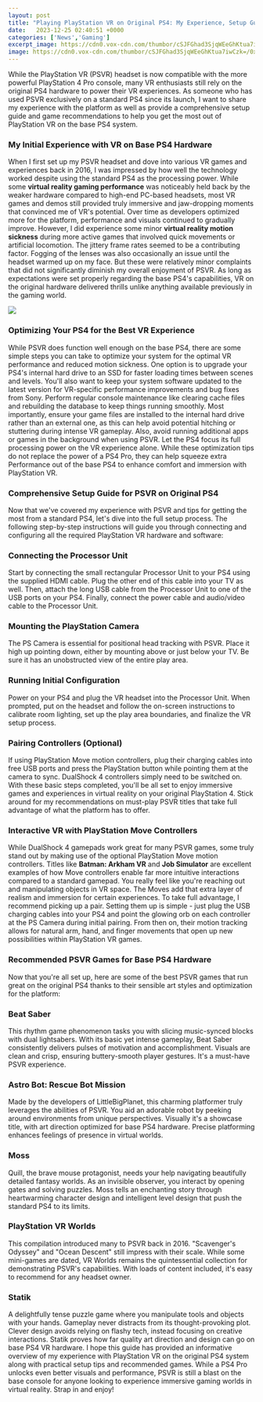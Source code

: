 ```yaml
---
layout: post
title: "Playing PlayStation VR on Original PS4: My Experience, Setup Guide, and Game Recommendations"
date:   2023-12-25 02:40:51 +0000
categories: ['News','Gaming']
excerpt_image: https://cdn0.vox-cdn.com/thumbor/cSJFGhad3SjqWEeGhKtua7iwCzk=/0x600/cdn0.vox-cdn.com/uploads/chorus_asset/file/7273259/psvr-setup-09.0.jpg
image: https://cdn0.vox-cdn.com/thumbor/cSJFGhad3SjqWEeGhKtua7iwCzk=/0x600/cdn0.vox-cdn.com/uploads/chorus_asset/file/7273259/psvr-setup-09.0.jpg
---
```


While the PlayStation VR (PSVR) headset is now compatible with the more powerful PlayStation 4 Pro console, many VR enthusiasts still rely on the original PS4 hardware to power their VR experiences. As someone who has used PSVR exclusively on a standard PS4 since its launch, I want to share my experience with the platform as well as provide a comprehensive setup guide and game recommendations to help you get the most out of PlayStation VR on the base PS4 system.
### My Initial Experience with VR on Base PS4 Hardware
When I first set up my PSVR headset and dove into various VR games and experiences back in 2016, I was impressed by how well the technology worked despite using the standard PS4 as the processing power. While some **virtual reality gaming performance** was noticeably held back by the weaker hardware compared to high-end PC-based headsets, most VR games and demos still provided truly immersive and jaw-dropping moments that convinced me of VR's potential. Over time as developers optimized more for the platform, performance and visuals continued to gradually improve.
However, I did experience some minor **virtual reality motion sickness** during more active games that involved quick movements or artificial locomotion. The jittery frame rates seemed to be a contributing factor. Fogging of the lenses was also occasionally an issue until the headset warmed up on my face. But these were relatively minor complaints that did not significantly diminish my overall enjoyment of PSVR. As long as expectations were set properly regarding the base PS4's capabilities, VR on the original hardware delivered thrills unlike anything available previously in the gaming world.

![](https://i.ytimg.com/vi/1x9g6yd1i30/maxresdefault.jpg)
### Optimizing Your PS4 for the Best VR Experience  
While PSVR does function well enough on the base PS4, there are some simple steps you can take to optimize your system for the optimal VR performance and reduced motion sickness. One option is to upgrade your PS4's internal hard drive to an SSD for faster loading times between scenes and levels. You'll also want to keep your system software updated to the latest version for VR-specific performance improvements and bug fixes from Sony. Perform regular console maintenance like clearing cache files and rebuilding the database to keep things running smoothly.
Most importantly, ensure your game files are installed to the internal hard drive rather than an external one, as this can help avoid potential hitching or stuttering during intense VR gameplay. Also, avoid running additional apps or games in the background when using PSVR. Let the PS4 focus its full processing power on the VR experience alone. While these optimization tips do not replace the power of a PS4 Pro, they can help squeeze extra Performance out of the base PS4 to enhance comfort and immersion with PlayStation VR.
### Comprehensive Setup Guide for PSVR on Original PS4
Now that we've covered my experience with PSVR and tips for getting the most from a standard PS4, let's dive into the full setup process. The following step-by-step instructions will guide you through connecting and configuring all the required PlayStation VR hardware and software:
### Connecting the Processor Unit 
Start by connecting the small rectangular Processor Unit to your PS4 using the supplied HDMI cable. Plug the other end of this cable into your TV as well. Then, attach the long USB cable from the Processor Unit to one of the USB ports on your PS4. Finally, connect the power cable and audio/video cable to the Processor Unit. 
### Mounting the PlayStation Camera 
The PS Camera is essential for positional head tracking with PSVR. Place it high up pointing down, either by mounting above or just below your TV. Be sure it has an unobstructed view of the entire play area. 
### Running Initial Configuration 
Power on your PS4 and plug the VR headset into the Processor Unit. When prompted, put on the headset and follow the on-screen instructions to calibrate room lighting, set up the play area boundaries, and finalize the VR setup process. 
### Pairing Controllers (Optional)
If using PlayStation Move motion controllers, plug their charging cables into free USB ports and press the PlayStation button while pointing them at the camera to sync. DualShock 4 controllers simply need to be switched on.
With these basic steps completed, you'll be all set to enjoy immersive games and experiences in virtual reality on your original PlayStation 4. Stick around for my recommendations on must-play PSVR titles that take full advantage of what the platform has to offer.
### Interactive VR with PlayStation Move Controllers
While DualShock 4 gamepads work great for many PSVR games, some truly stand out by making use of the optional PlayStation Move motion controllers. Titles like **Batman: Arkham VR** and **Job Simulator** are excellent examples of how Move controllers enable far more intuitive interactions compared to a standard gamepad. You really feel like you're reaching out and manipulating objects in VR space.
The Moves add that extra layer of realism and immersion for certain experiences. To take full advantage, I recommend picking up a pair. Setting them up is simple - just plug the USB charging cables into your PS4 and point the glowing orb on each controller at the PS Camera during initial pairing. From then on, their motion tracking allows for natural arm, hand, and finger movements that open up new possibilities within PlayStation VR games.
### Recommended PSVR Games for Base PS4 Hardware
Now that you're all set up, here are some of the best PSVR games that run great on the original PS4 thanks to their sensible art styles and optimization for the platform:
### Beat Saber
This rhythm game phenomenon tasks you with slicing music-synced blocks with dual lightsabers. With its basic yet intense gameplay, Beat Saber consistently delivers pulses of motivation and accomplishment. Visuals are clean and crisp, ensuring buttery-smooth player gestures. It's a must-have PSVR experience.
### Astro Bot: Rescue Bot Mission 
Made by the developers of LittleBigPlanet, this charming platformer truly leverages the abilities of PSVR. You aid an adorable robot by peeking around environments from unique perspectives. Visually it's a showcase title, with art direction optimized for base PS4 hardware. Precise platforming enhances feelings of presence in virtual worlds.
### Moss
Quill, the brave mouse protagonist, needs your help navigating beautifully detailed fantasy worlds. As an invisible observer, you interact by opening gates and solving puzzles. Moss tells an enchanting story through heartwarming character design and intelligent level design that push the standard PS4 to its limits. 
### PlayStation VR Worlds
This compilation introduced many to PSVR back in 2016. "Scavenger's Odyssey" and "Ocean Descent" still impress with their scale. While some mini-games are dated, VR Worlds remains the quintessential collection for demonstrating PSVR's capabilities. With loads of content included, it's easy to recommend for any headset owner.
### Statik 
A delightfully tense puzzle game where you manipulate tools and objects with your hands. Gameplay never distracts from its thought-provoking plot. Clever design avoids relying on flashy tech, instead focusing on creative interactions. Statik proves how far quality art direction and design can go on base PS4 VR hardware.
I hope this guide has provided an informative overview of my experience with PlayStation VR on the original PS4 system along with practical setup tips and recommended games. While a PS4 Pro unlocks even better visuals and performance, PSVR is still a blast on the base console for anyone looking to experience immersive gaming worlds in virtual reality. Strap in and enjoy!